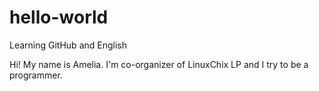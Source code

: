 # hello-world
Learning GitHub and English

Hi! 
My name is Amelia. I'm co-organizer of LinuxChix LP and I try to be a programmer.
